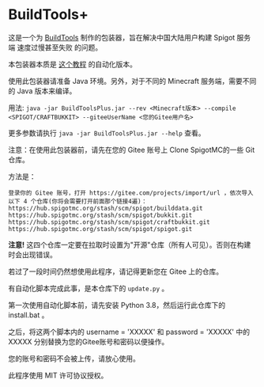 # BuildTools+

这是一个为 [BuildTools](https://www.spigotmc.org/wiki/buildtools/) 制作的包装器，旨在解决中国大陆用户构建 Spigot 服务端 速度过慢甚至失败 的问题。

本包装器本质是 [这个教程](https://www.mcbbs.net/thread-1285303-1-1.html) 的自动化版本。

使用此包装器请准备 Java 环境。另外，对于不同的 Minecraft 服务端，需要不同的 Java 版本来编译。

用法: `java -jar BuildToolsPlus.jar --rev <Minecraft版本> --compile <SPIGOT/CRAFTBUKKIT> --giteeUserName <您的Gitee用户名>`

更多参数请执行 `java -jar BuildToolsPlus.jar --help` 查看。

注意：在使用此包装器前，请先在您的 Gitee 账号上 Clone SpigotMC的一些 Git 仓库。

方法是：

	登录你的 Gitee 账号，打开 https://gitee.com/projects/import/url ，依次导入以下 4 个仓库(你将会需要打开前面那个链接4遍)：
	https://hub.spigotmc.org/stash/scm/spigot/builddata.git
	https://hub.spigotmc.org/stash/scm/spigot/bukkit.git
	https://hub.spigotmc.org/stash/scm/spigot/craftbukkit.git
	https://hub.spigotmc.org/stash/scm/spigot/spigot.git

**注意!** 这四个仓库一定要在拉取时设置为"开源"仓库（所有人可见）。否则在构建时会出现错误。

若过了一段时间仍然想使用此程序，请记得更新您在 Gitee 上的仓库。

有自动化脚本完成此事，是本仓库下的 `update.py` 。

第一次使用自动化脚本前，请先安装 Python 3.8，然后运行此仓库下的 install.bat 。

之后，将这两个脚本内的 username = 'XXXXX' 和 password = 'XXXXX' 中的 XXXXX 分别替换为您的Gitee账号和密码以便操作。

您的账号和密码不会被上传，请放心使用。

此程序使用 MIT 许可协议授权。
